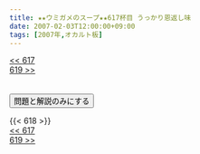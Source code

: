 ```yaml
---
title: ★★ウミガメのスープ★★617杯目 うっかり恩返し味
date: 2007-02-03T12:00:00+09:00
tags: [2007年,オカルト板]
---
```

<div class="th_left"><a href="../617"><< 617</a></div>
<div class="th_right"><a href="../619">619 >></a></div>
<br><br>
<script src="../../js/cupsoup.js"></script>
<form>
<input type="button" value="問題と解説のみにする" onClick="toggleCupsoup()">
</form>
{{< 618 >}}
<div class="th_left"><a href="../617"><< 617</a></div>
<div class="th_right"><a href="../619">619 >></a></div>